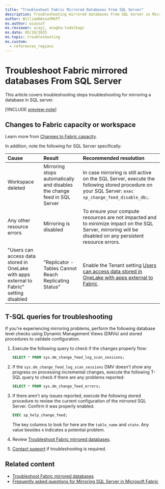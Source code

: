 ```yaml
---
title: "Troubleshoot Fabric Mirrored Databases From SQL Server"
description: Troubleshooting mirrored databases From SQL Server in Microsoft Fabric.
author: WilliamDAssafMSFT
ms.author: wiassaf
ms.reviewer: ajayj, anagha-todalbagi
ms.date: 05/19/2025
ms.topic: troubleshooting
ms.custom:
  - references_regions
---
```

# Troubleshoot Fabric mirrored databases From SQL Server

This article covers troubleshooting steps troubleshooting for mirroring a database in SQL server.

[!INCLUDE [preview-note](../../includes/feature-preview-note.md)]

## Changes to Fabric capacity or workspace

Learn more from [Changes to Fabric capacity](troubleshooting.md#changes-to-fabric-capacity). 

In addition, note the following for SQL Server specifically:

| Cause    | Result | Recommended resolution     |
|:--|:--|:--|
| Workspace deleted | Mirroring stops automatically and disables the change feed in SQL Server | In case mirroring is still active on the SQL Server, execute the following stored procedure on your SQL Server: `exec sp_change_feed_disable_db;`. |
| Any other resource errors | Mirroring is disabled | To ensure your compute resources are not impacted and to minimize impact on the SQL Server, mirroring will be disabled on any persistent resource errors. |
| "Users can access data stored in OneLake with apps external to Fabric" setting disabled | "Replicator - Tables Cannot Reach Replicating Status" | Enable the Tenant setting [Users can access data stored in OneLake with apps external to Fabric](../../admin/tenant-settings-index.md#onelake-settings).|

## T-SQL queries for troubleshooting

If you're experiencing mirroring problems, perform the following database level checks using Dynamic Management Views (DMVs) and stored procedures to validate configuration.

1. Execute the following query to check if the changes properly flow:

    ```sql
    SELECT * FROM sys.dm_change_feed_log_scan_sessions;
    ```

1. If the `sys.dm_change_feed_log_scan_sessions` DMV doesn't show any progress on processing incremental changes, execute the following T-SQL query to check if there are any problems reported:

    ```sql
    SELECT * FROM sys.dm_change_feed_errors;
    ```

1. If there aren't any issues reported, execute the following stored procedure to review the current configuration of the mirrored SQL Server. Confirm it was properly enabled.

    ```sql
    EXEC sp_help_change_feed;
    ```

    The key columns to look for here are the `table_name` and `state`. Any value besides `4` indicates a potential problem.

1. Review [Troubleshoot Fabric mirrored databases](troubleshooting.md).
1. [Contact support](/power-bi/support/service-support-options) if troubleshooting is required.

## Related content

- [Troubleshoot Fabric mirrored databases](troubleshooting.md)
- [Frequently asked questions for Mirroring SQL Server in Microsoft Fabric](sql-server-faq.yml)
